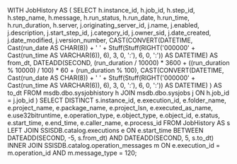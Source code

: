 WITH JobHistory AS (
    SELECT 
        h.instance_id, h.job_id, h.step_id, h.step_name, h.message, 
        h.run_status, h.run_date, h.run_time, h.run_duration, h.server, 
        j.originating_server_id, j.name, j.enabled, j.description, 
        j.start_step_id, j.category_id, j.owner_sid, j.date_created, 
        j.date_modified, j.version_number,
        CAST(CONVERT(DATETIME, Cast(run_date AS CHAR(8)) + ' ' + 
            Stuff(Stuff(RIGHT('000000' + Cast(run_time AS VARCHAR(6)), 6), 3, 0, ':'), 6, 0, ':')) 
            AS DATETIME) AS from_dt,
        DATEADD(SECOND, 
            (run_duration / 10000) * 3600 + ((run_duration % 10000) / 100) * 60 + (run_duration % 100), 
            CAST(CONVERT(DATETIME, Cast(run_date AS CHAR(8)) + ' ' + 
            Stuff(Stuff(RIGHT('000000' + Cast(run_time AS VARCHAR(6)), 6), 3, 0, ':'), 6, 0, ':')) 
            AS DATETIME)
        ) AS to_dt
    FROM msdb.dbo.sysjobhistory h
    JOIN msdb.dbo.sysjobs j ON h.job_id = j.job_id
)
SELECT DISTINCT 
    s.instance_id, 
    e.execution_id, 
    e.folder_name, 
    e.project_name, 
    e.package_name, 
    e.project_lsn, 
    e.executed_as_name, 
    e.use32bitruntime, 
    e.operation_type, 
    e.object_type, 
    e.object_id, 
    e.status, 
    e.start_time, 
    e.end_time, 
    e.caller_name, 
    e.process_id
FROM JobHistory AS s
LEFT JOIN SSISDB.catalog.executions e
    ON e.start_time BETWEEN DATEADD(SECOND, -5, s.from_dt) AND DATEADD(SECOND, 5, s.to_dt)
INNER JOIN SSISDB.catalog.operation_messages m 
    ON e.execution_id = m.operation_id 
    AND m.message_type = 120;